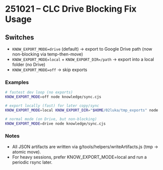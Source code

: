 # 251021 – CLC Drive Blocking Fix Usage

## Switches
- `KNOW_EXPORT_MODE=drive` (default) → export to Google Drive path (now non-blocking via temp-then-move)
- `KNOW_EXPORT_MODE=local` + `KNOW_EXPORT_DIR=/path` → export into a local folder (no Drive)
- `KNOW_EXPORT_MODE=off` → skip exports

### Examples
```bash
# fastest dev loop (no exports)
KNOW_EXPORT_MODE=off node knowledge/sync.cjs

# export locally (fast) for later copy/sync
KNOW_EXPORT_MODE=local KNOW_EXPORT_DIR="$HOME/02luka/tmp_exports" node knowledge/sync.cjs

# normal mode (on Drive, but non-blocking)
KNOW_EXPORT_MODE=drive node knowledge/sync.cjs
```

### Notes
- All JSON artifacts are written via g/tools/helpers/writeArtifacts.js (tmp → atomic move).
- For heavy sessions, prefer KNOW_EXPORT_MODE=local and run a periodic rsync later.
